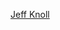 [Jeff Knoll](https://www.oakville.ca/town-hall/mayor-council-administration/mayor-council/councillor-jeff-knoll/)